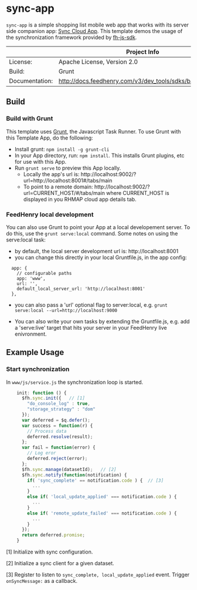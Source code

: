 # sync-app 

```sync-app``` is a simple shopping list mobile web app that works with its server side companion app: [Sync Cloud App](https://github.com/feedhenry-templates/sync-cloud). This template demos the usage of the synchronization framework provided by [fh-js-sdk](https://github.com/feedhenry/fh-js-sdk).

|                 | Project Info  |
| --------------- | ------------- |
| License:        | Apache License, Version 2.0  |
| Build:          | Grunt |
| Documentation:  | http://docs.feedhenry.com/v3/dev_tools/sdks/basicweb.html|

## Build

### Build with Grunt

This template uses [Grunt](http://gruntjs.com/), the Javascript Task Runner. To use Grunt with this Template App, do the following:

* Install grunt: ```npm install -g grunt-cli```
* In your App directory, run: ```npm install```. This installs Grunt plugins, etc for use with this App.
* Run ```grunt serve``` to preview this App locally. 
  * Locally the app's url is: http://localhost:9002/?url=http://localhost:8001#/tabs/main
  * To point to a remote domain: http://localhost:9002/?url=CURRENT_HOST/#/tabs/main
  where CURRENT_HOST is displayed in you RHMAP cloud app details tab.

### FeedHenry local development

You can also use Grunt to point your App at a local developement server. To do this, use the ```grunt serve:local``` command. Some notes on using the serve:local task:

* by default, the local server development url is: http://localhost:8001
* you can change this directly in your local Gruntfile.js, in the app config:

```
  app: {
    // configurable paths
    app: 'www',
    url: '',
    default_local_server_url: 'http://localhost:8001'
  },
```

* you can also pass a 'url' optional flag to server:local, e.g. ```grunt serve:local --url=http://localhost:9000```

* You can also write your own tasks by extending the Gruntfile.js, e.g. add a 'serve:live' target that hits your server in your FeedHenry live enivronment.

## Example Usage

### Start synchronization

In ```www/js/service.js``` the synchronization loop is started.
```javascript
    init: function () {
      $fh.sync.init({   // [1]
        "do_console_log" : true,
        "storage_strategy" : "dom"
      });
      var deferred = $q.defer();
      var success = function(r) {
        // Process data
        deferred.resolve(result);
      };
      var fail = function(error) {
        // Log eror
        deferred.reject(error);
      };
      $fh.sync.manage(datasetId);   // [2]
      $fh.sync.notify(function(notification) { 
        if( 'sync_complete' == notification.code ) {  // [3]
          ...
        }
        else if( 'local_update_applied' === notification.code ) {
          ...
        }
        else if( 'remote_update_failed' === notification.code ) {
          ...
        }
      });
      return deferred.promise;
    }
```
[1] Initialize with sync configuration.

[2] Initialize a sync client for a given dataset.

[3] Register to listen to ```sync_complete, local_update_applied``` event. Trigger ```onSyncMessage:``` as a callback.




